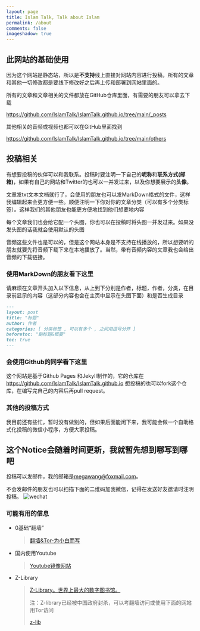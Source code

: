 ```yaml
---
layout: page
title: Islam Talk, Talk about Islam 
permalink: /about
comments: false
imageshadow: true
---
```


## 此网站的基础使用

因为这个网站是静态站，所以是**不支持**线上直接对网站内容进行投稿，所有的文章和其他一切修改都是要线下修改好之后再上传和部署到网站里面的。

所有的文章和文章相关的文件都放在GitHub仓库里面，有需要的朋友可以拿去下载

<https://github.com/IslamTalk/IslamTalk.github.io/tree/main/_posts>

其他相关的音频或视频也都可以在GitHub里面找到

<https://github.com/IslamTalk/IslamTalk.github.io/tree/main/others>

## 投稿相关

有想要投稿的伙伴可以和我联系。投稿时要注明一下自己的**呢称**和**联系方式(邮箱)**，如果有自己的网站和Twitter的也可以一并发过来，以及你想要展示的**头像**。

文章发txt文本文档就行了，会使用的朋友也可以发MarkDown格式的文件，这样我编辑起来会更方便一些。顺便注明一下你对你的文章分类（可以有多个分类标签）。这样我们的其他朋友也能更方便地找到他们想要地内容

每个文章我们也会给它配一个头图，你也可以在投稿时将头图一并发过来。如果没发头图的话我就会使用默认的头图

音频这些文件也是可以的，但是这个网站本身是不支持在线播放的，所以想要听的朋友就要先将音频下载下来在本地播放了。当然，带有音频内容的文章我也会给出音频的下载链接。

### 使用MarkDown的朋友看下这里

请麻烦在文章开头加入以下信息，从上到下分别是作者，标题，作者，分类，在目录前显示的内容（这部分内容也会在主页中显示在头图下面）和是否生成目录

~~~ markdown
---
layout: post
title: "标题"
author: 作者
categories: [ 分类标签 , 可以有多个 , 之间用逗号分开 ]
beforetoc: "副标题&概要"
toc: true
---
~~~

### 会使用Github的同学看下这里

这个网站是基于Github Pages 和JekyII制作的，它的仓库在<https://github.com/IslamTalk/IslamTalk.github.io>
想投稿的也可以fork这个仓库，在编写完自己的内容后再pull request。

### 其他的投稿方式

我目前还有些忙，暂时没有做别的，但如果后面能闲下来，我可能会做一个自助格式化投稿的微信小程序，方便大家投稿。

## 这个Notice会随着时间更新，我就暂先想到哪写到哪吧

投稿可以发邮件，我的邮箱是<megawang@foxmail.com>。

不会发邮件的朋友也可以扫描下面的二维码加我微信，记得在发送好友邀请时注明投稿。
![wechat](https://islamtalk.github.io/assets/images/wechat.jpg)

### 可能有用的信息

- 0基础“翻墙”
  
  > [翻墙&Tor-为小白而写](https://megamu.icu/2022/04/VpnAndTor/)
  
- 国内使用Youtube
  
  > [Youtube镜像网站](https://megamu.icu/2022/03/y2bmirro/)
  
- Z-Library

  > [Z-Library。世界上最大的数字图书馆。](https://zh.z-lib.org/)
  >
  > 注：Z-library已经被中国政府封杀，可以考翻墙访问或使用下面的网站用Tor访问
  >
  > [z-lib](http://loginzlib2vrak5zzpcocc3ouizykn6k5qecgj2tzlnab5wcbqhembyd.onion/)
